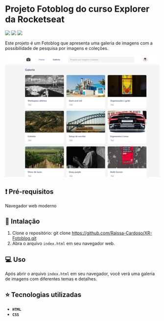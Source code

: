 # Projeto Fotoblog do curso Explorer da Rocketseat
<p>
    <img src="http://img.shields.io/static/v1?label=LICENSE&message=MIT&color=green"/>
    <img src="http://img.shields.io/static/v1?label=VERSION&message=2.0&color=blue"/>
    <img src="http://img.shields.io/static/v1?label=STATUS&message=DEPLOY&color=orange"/>
</p>

Este projeto é um Fotoblog que apresenta uma galeria de imagens com a possibilidade de pesquisa por imagens e coleções.

![Imagem do página inicial do projeto](./assets/XR-Fotoblog.png)

## :exclamation: Pré-requisitos

Navegador web moderno

## :hammer: Intalação

1. Clone o repositório: git clone https://github.com/Raissa-Cardoso/XR-Fotoblog.git
2. Abra o arquivo `index.html` em seu navegador web.

## :computer: Uso

Após abrir o arquivo `index.html` em seu navegador, você verá uma galeria de imagens com diferentes temas e detalhes.

## :star: Tecnologias utilizadas

- **`HTML`**
- **`CSS`**
